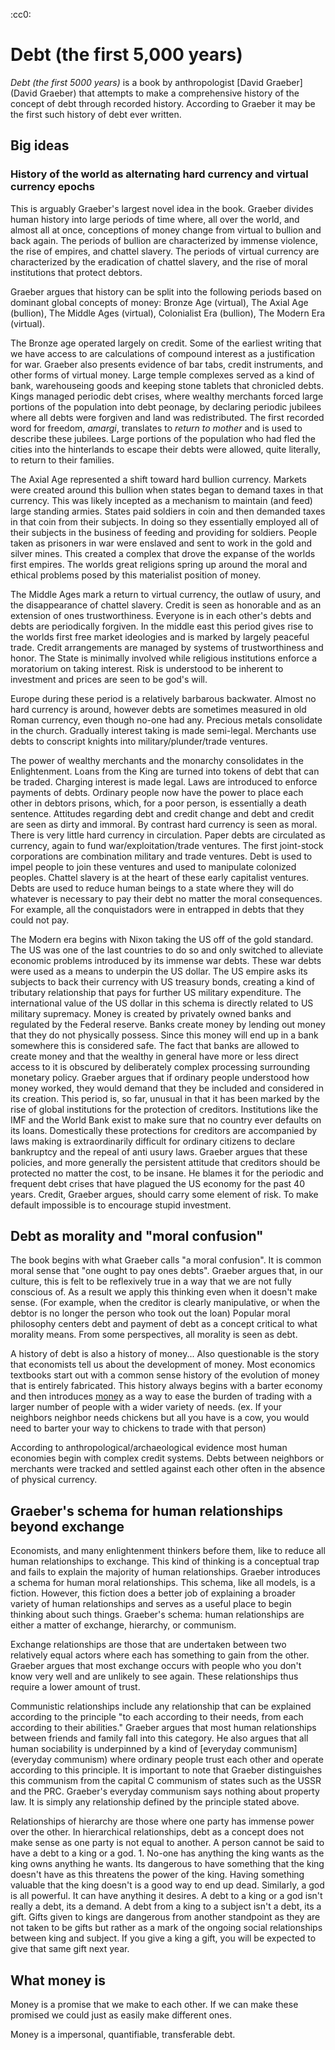 :cc0:
# Debt (the first 5,000 years)
*Debt (the first 5000 years)* is a book by anthropologist [David Graeber](David Graeber) that attempts to make a comprehensive history of the concept of debt through recorded history. According to Graeber it may be the first such history of debt ever written.

## Big ideas

### History of the world as alternating hard currency and virtual currency epochs

This is arguably Graeber's largest novel idea in the book. Graeber divides human history into large periods of time where, all over the world, and almost all at once, conceptions of money change from virtual to bullion and back again.  The periods of bullion are characterized by immense violence, the rise of empires, and chattel slavery. The periods of virtual currency are characterized by the eradication of chattel slavery, and the rise of moral institutions that protect debtors.

Graeber argues that history can be split into the following periods based on dominant global concepts of money: Bronze Age (virtual), The Axial Age (bullion), The Middle Ages (virtual), Colonialist Era (bullion), The Modern Era (virtual).

The Bronze age operated largely on credit. Some of the earliest writing that we have access to are calculations of compound interest as a justification for war. Graeber also presents evidence of bar tabs, credit instruments, and other forms of virtual money. Large temple complexes served as a kind of bank, warehouseing goods and keeping stone tablets that chronicled debts. Kings managed periodic debt crises, where wealthy merchants forced large portions of the population into debt peonage, by declaring periodic jubilees where all debts were forgiven and land was redistributed. The first recorded word for freedom, *amargi*, translates to *return to mother* and is used to describe these jubilees. Large portions of the population who had fled the cities into the hinterlands to escape their debts were allowed, quite literally, to return to their families.

The Axial Age represented a shift toward hard bullion currency. Markets were created around this bullion when states began to demand taxes in that currency. This was likely incepted as a mechanism to maintain (and feed) large standing armies. States paid soldiers in coin and then demanded taxes in that coin from their subjects. In doing so they essentially employed all of their subjects in the business of feeding and providing for soldiers. People taken as prisoners in war were enslaved and sent to work in the gold and silver mines. This created a complex that drove the expanse of the worlds first empires.
The worlds great religions spring up around the moral and ethical problems posed by this materialist position of money.

The Middle Ages mark a return to virtual currency, the outlaw of usury, and the disappearance of chattel slavery. Credit is seen as honorable and as an extension of ones trustworthiness. Everyone is in each other's debts and debts are periodically forgiven. In the middle east this period gives rise to the worlds first free market ideologies and is marked by largely peaceful trade. Credit arrangements are managed by systems of trustworthiness and honor. The State is minimally involved while religious institutions enforce a moratorium on taking interest. Risk is understood to be inherent to investment and prices are seen to be god's will.

Europe during these period is a relatively barbarous backwater. Almost no hard currency is around, however debts are sometimes measured in old Roman currency, even though no-one had any. Precious metals consolidate in the church. Gradually interest taking is made semi-legal. Merchants use debts to conscript knights into military/plunder/trade ventures.

The power of wealthy merchants and the monarchy consolidates in the Enlightenment. Loans from the King are turned into tokens of debt that can be traded. Charging interest is made legal. Laws are introduced to enforce payments of debts. Ordinary people now have the power to place each other in debtors prisons, which, for a poor person, is essentially a death sentence. Attitudes regarding debt and credit change and debt and credit are seen as dirty and immoral. By contrast hard currency is seen as moral. There is very little hard currency in circulation.
Paper debts are circulated as currency, again to fund war/exploitation/trade ventures. The first joint-stock corporations are combination military and trade ventures. Debt is used to impel people to join these ventures and used to manipulate colonized peoples. Chattel slavery is at the heart of these early capitalist ventures. Debts are used to reduce human beings to a state where they will do whatever is necessary to pay their debt no matter the moral consequences. For example, all the conquistadors were in entrapped in debts that they could not pay.

The Modern era begins with Nixon taking the US off of the gold standard. The US was one of the last countries to do so and only switched to alleviate economic problems introduced by its immense war debts. These war debts were used as a means to underpin the US dollar. The US empire asks its subjects to back their currency with US treasury bonds, creating a kind of tributary relationship that pays for further US military expenditure. The international value of the US dollar in this schema is directly related to US military supremacy.
Money is created by privately owned banks and regulated by the Federal reserve. Banks create money by lending out money that they do not physically possess. Since this money will end up in a bank somewhere this is considered safe. The fact that banks are allowed to create money and that the wealthy in general have more or less direct access to it is obscured by deliberately complex processing surrounding monetary policy. Graeber argues that if ordinary people understood how money worked, they would demand that they be included and considered in its creation.
This period is, so far, unusual in that it has been marked by the rise of global institutions for the protection of creditors. Institutions like the IMF and the World Bank exist to make sure that no country ever defaults on its loans. Domestically these protections for creditors are accompanied by laws making is extraordinarily difficult for ordinary citizens to declare bankruptcy and the repeal of anti usury laws. Graeber argues that these policies, and more generally the persistent attitude that creditors should be protected no matter the cost, to be insane. He blames it for the periodic and frequent debt crises that have plagued the US economy for the past 40 years. Credit, Graeber argues, should carry some element of risk. To make default impossible is to encourage stupid investment.

## Debt as morality and "moral confusion"

The book begins with what Graeber calls "a moral confusion". It is common moral sense that "one ought to pay ones debts". Graeber argues that, in our culture, this is felt to be reflexively true in a way that we are not fully conscious of. As a result we apply this thinking even when it doesn't make sense. (For example, when the creditor is clearly manipulative, or when the debtor is no longer the person who took out the loan) Popular moral philosophy centers debt and payment of debt as a concept critical to what morality means. From some perspectives, all morality is seen as debt.

A history of debt is also a history of money...
Also questionable is the story that economists tell us about the development of money. Most economics textbooks start out with a common sense history of the evolution of money that is entirely fabricated. This history always begins with a barter economy and then introduces [money](money) as a way to ease the burden of trading with a larger number of people with a wider variety of needs. (ex. If your neighbors neighbor needs chickens but all you have is a cow, you would need to barter your way to chickens to trade with that person)

According to anthropological/archaeological evidence most human economies begin with complex credit systems. Debts between neighbors or merchants were tracked and settled against each other often in the absence of physical currency.

## Graeber's schema for human relationships beyond exchange

Economists, and many enlightenment thinkers before them, like to reduce all human relationships to exchange. This kind of thinking is a conceptual trap and fails to explain the majority of human relationships.
Graeber introduces a schema for human moral relationships. This schema, like all models, is a fiction. However, this fiction does a better job of explaining a broader variety of human relationships and serves as a useful place to begin thinking about such things. Graeber's schema: human relationships are either a matter of exchange, hierarchy, or communism.

Exchange relationships are those that are undertaken between two relatively equal actors where each has something to gain from the other. Graeber argues that most exchange occurs with people who you don't know very well and are unlikely to see again. These relationships thus require a lower amount of trust.

Communistic relationships include any relationship that can be explained according to the principle "to each according to their needs, from each according to their abilities." Graeber argues that most human relationships between friends and family fall into this category. He also argues that all human sociability is underpinned by a kind of [everyday communism](everyday communism) where ordinary people trust each other and operate according to this principle.
It is important to note that Graeber distinguishes this communism from the capital C communism of states such as the USSR and the PRC. Graeber's everyday communism says nothing about property law. It is simply any relationship defined by the principle stated above.

Relationships of hierarchy are those where one party has immense power over the other. In hierarchical relationships, debt as a concept does not make sense as one party is not equal to another. A person cannot be said to have a debt to a king or a god. 1. No-one has anything the king wants as the king owns anything he wants. Its dangerous to have something that the king doesn't have as this threatens the power of the king. Having something valuable that the king doesn't is a good way to end up dead. Similarly, a god is all powerful. It can have anything it desires. A debt to a king or a god isn't really a debt, its a demand. A debt from a king to a subject isn't a debt, its a gift. Gifts given to kings are dangerous from another standpoint as they are not taken to be gifts but rather as a mark of the ongoing social relationships between king and subject. If you give a king a gift, you will be expected to give that same gift next year.


## What money is

Money is a promise that we make to each other. If we can make these promised we could just as easily make different ones.

Money is a impersonal, quantifiable, transferable debt.


